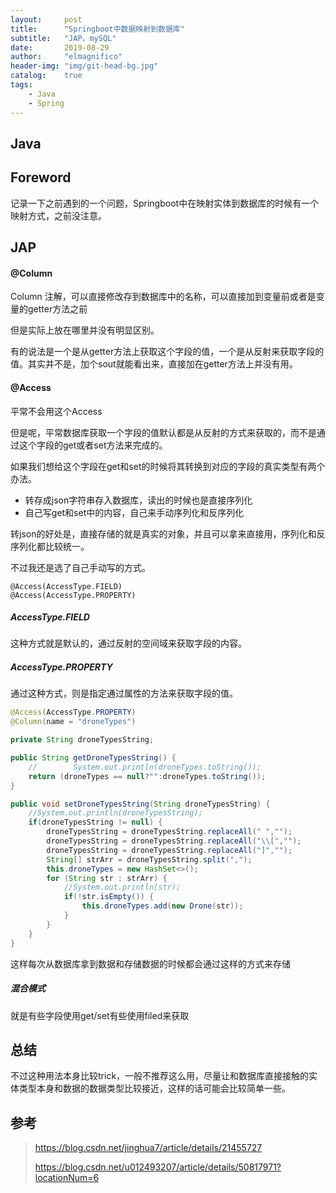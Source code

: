 ```yaml
---
layout:     post
title:      "Springboot中数据映射到数据库"
subtitle:   "JAP，mySQL"
date:       2019-08-29
author:     "elmagnifico"
header-img: "img/git-head-bg.jpg"
catalog:    true
tags:
    - Java
    - Spring
---
```


## Java

## Foreword

记录一下之前遇到的一个问题，Springboot中在映射实体到数据库的时候有一个映射方式，之前没注意。

## JAP

#### @Column

Column 注解，可以直接修改存到数据库中的名称，可以直接加到变量前或者是变量的getter方法之前

但是实际上放在哪里并没有明显区别。

有的说法是一个是从getter方法上获取这个字段的值，一个是从反射来获取字段的值。其实并不是，加个sout就能看出来，直接加在getter方法上并没有用。

#### @Access

平常不会用这个Access

但是呢，平常数据库获取一个字段的值默认都是从反射的方式来获取的，而不是通过这个字段的get或者set方法来完成的。

如果我们想给这个字段在get和set的时候将其转换到对应的字段的真实类型有两个办法。

- 转存成json字符串存入数据库，读出的时候也是直接序列化
- 自己写get和set中的内容，自己来手动序列化和反序列化

转json的好处是，直接存储的就是真实的对象，并且可以拿来直接用，序列化和反序列化都比较统一。

不过我还是选了自己手动写的方式。

```
@Access(AccessType.FIELD)
@Access(AccessType.PROPERTY)
```

##### AccessType.FIELD

这种方式就是默认的，通过反射的空间域来获取字段的内容。

##### AccessType.PROPERTY

通过这种方式，则是指定通过属性的方法来获取字段的值。

```java
@Access(AccessType.PROPERTY)
@Column(name = "droneTypes")

private String droneTypesString;

public String getDroneTypesString() {
    //        System.out.println(droneTypes.toString());
    return (droneTypes == null?"":droneTypes.toString());
}

public void setDroneTypesString(String droneTypesString) {
    //System.out.println(droneTypesString);
    if(droneTypesString != null) {
        droneTypesString = droneTypesString.replaceAll(" ","");
        droneTypesString = droneTypesString.replaceAll("\\[","");
        droneTypesString = droneTypesString.replaceAll("]","");
        String[] strArr = droneTypesString.split(",");
        this.droneTypes = new HashSet<>();
        for (String str : strArr) {
            //System.out.println(str);
            if(!str.isEmpty()) {
                this.droneTypes.add(new Drone(str));
            }
        }
    }
}
```

这样每次从数据库拿到数据和存储数据的时候都会通过这样的方式来存储

##### 混合模式

就是有些字段使用get/set有些使用filed来获取

## 总结

不过这种用法本身比较trick，一般不推荐这么用，尽量让和数据库直接接触的实体类型本身和数据的数据类型比较接近，这样的话可能会比较简单一些。

## 参考

> https://blog.csdn.net/jinghua7/article/details/21455727
>
> https://blog.csdn.net/u012493207/article/details/50817971?locationNum=6
